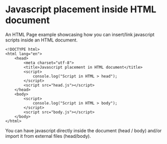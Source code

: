 # Javascript placement inside HTML document

An HTML Page example showcasing how you can insert/link javascript scripts inside an HTML document.

```
<!DOCTYPE html>
<html lang="en">
    <head>
        <meta charset="utf-8">
        <title>Javascript placement in HTML document</title>
        <script>
            console.log("Script in HTML > head");
        </script>
        <script src="head.js"></script>
    </head>
    <body>
        <script>
            console.log("Script in HTML > body");
        </script>
        <script src="body.js"></script>
    </body>
</html>
```

You can have javascript directly inside the document (head / body) and/or import it from external files (head/body).
